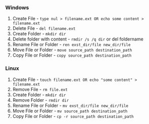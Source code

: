 ### Windows
1. Create File - `type nul > filename.ext OR echo some content > filename.ext`
2. Delete File - `del filename.ext`
3. Create Folder - `mkdir dir`
4. Delete folder with content - `rmdir /s /q dir` or del foldername
5. Rename File or Folder - `ren exst_dir/file new_dir/file`
6. Move File or Folder - `move source_path destination_path`
7. Copy File or Folder - `copy source_path destination_path`

### Linux
1. Create File - `touch filename.ext OR echo "some content" > filename.ext`
2. Remove File - `rm file.ext`
3. Create Folder - `mkdir dir`
4. Remove Folder - `rmdir dir`
5. Rename File or Folder - `mv exst_dir/file new_dir/file`
6. Move File or Folder - `mv source_path destination_path`
7. Copy File or Folder - `cp -r source_path destination_path`